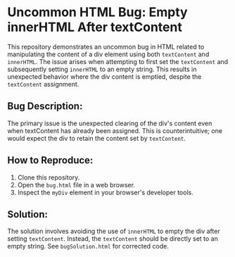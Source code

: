 # Uncommon HTML Bug: Empty innerHTML After textContent

This repository demonstrates an uncommon bug in HTML related to manipulating the content of a div element using both `textContent` and `innerHTML`.  The issue arises when attempting to first set the `textContent` and subsequently setting `innerHTML` to an empty string.  This results in unexpected behavior where the div content is emptied, despite the `textContent` assignment.

## Bug Description:

The primary issue is the unexpected clearing of the div's content even when textContent has already been assigned. This is counterintuitive; one would expect the div to retain the content set by `textContent`.

## How to Reproduce:

1. Clone this repository.
2. Open the `bug.html` file in a web browser.
3. Inspect the `myDiv` element in your browser's developer tools.

## Solution:

The solution involves avoiding the use of `innerHTML` to empty the div after setting `textContent`.  Instead, the `textContent` should be directly set to an empty string. See `bugSolution.html` for corrected code.